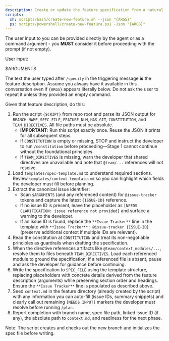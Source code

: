 ```yaml
---
description: Create or update the feature specification from a natural language feature description.
scripts:
  sh: scripts/bash/create-new-feature.sh --json "{ARGS}"
  ps: scripts/powershell/create-new-feature.ps1 -Json "{ARGS}"
---
```


The user input to you can be provided directly by the agent or as a command argument - you **MUST** consider it before proceeding with the prompt (if not empty).

User input:

$ARGUMENTS

The text the user typed after `/specify` in the triggering message **is** the feature description. Assume you always have it available in this conversation even if `{ARGS}` appears literally below. Do not ask the user to repeat it unless they provided an empty command.

Given that feature description, do this:

1. Run the script `{SCRIPT}` from repo root and parse its JSON output for `BRANCH_NAME`, `SPEC_FILE`, `FEATURE_NUM`, `HAS_GIT`, `CONSTITUTION`, and `TEAM_DIRECTIVES`. All file paths must be absolute.
   - **IMPORTANT**: Run this script exactly once. Reuse the JSON it prints for all subsequent steps.
   - If `CONSTITUTION` is empty or missing, STOP and instruct the developer to run `/constitution` before proceeding—Stage 1 cannot continue without the foundational principles.
   - If `TEAM_DIRECTIVES` is missing, warn the developer that shared directives are unavailable and note that `@team/...` references will not resolve.
2. Load `templates/spec-template.md` to understand required sections. Review `templates/context-template.md` so you can highlight which fields the developer must fill before planning.
3. Extract the canonical issue identifier:
   - Scan `$ARGUMENTS` (and any referenced content) for `@issue-tracker` tokens and capture the latest `{ISSUE-ID}` reference.
   - If no issue ID is present, leave the placeholder as `[NEEDS CLARIFICATION: issue reference not provided]` and surface a warning to the developer.
   - If an issue ID is found, replace the `**Issue Tracker**` line in the template with `**Issue Tracker**: @issue-tracker {ISSUE-ID}` (preserve additional context if multiple IDs are relevant).
4. Read the constitution at `CONSTITUTION` and treat its non-negotiable principles as guardrails when drafting the specification.
5. When the directive references artifacts like `@team/context_modules/...`, resolve them to files beneath `TEAM_DIRECTIVES`. Load each referenced module to ground the specification; if a referenced file is absent, pause and ask the developer for guidance before continuing.
6. Write the specification to `SPEC_FILE` using the template structure, replacing placeholders with concrete details derived from the feature description (arguments) while preserving section order and headings. Ensure the `**Issue Tracker**` line is populated as described above.
7. Seed `context.md` in the feature directory (already created by the script) with any information you can auto-fill (issue IDs, summary snippets) and clearly call out remaining `[NEEDS INPUT]` markers the developer must resolve before running `/plan`.
8. Report completion with branch name, spec file path, linked issue ID (if any), the absolute path to `context.md`, and readiness for the next phase.

Note: The script creates and checks out the new branch and initializes the spec file before writing.
